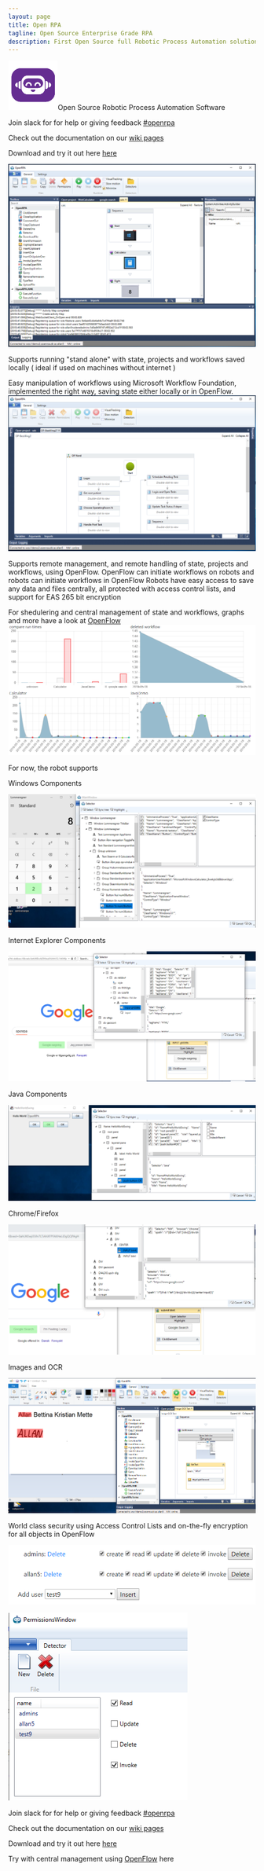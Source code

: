 ```yaml
---
layout: page
title: Open RPA
tagline: Open Source Enterprise Grade RPA
description: First Open Source full Robotic Process Automation solution
---
```


![OpenRPA](img/OpenRPA-logo.png)Open Source Robotic Process Automation Software

Join slack for for help or giving feedback [#openrpa](https://slack.openrpa.dk)

Check out the documentation on our [wiki pages](https://github.com/open-rpa/openrpa/wiki)

Download and try it out here [here](https://github.com/open-rpa/openrpa/releases/download/1.0.95/OpenRPA.msi) 

![1564858527749](img/MainWindowProjects.png)

Supports running "stand alone" with state, projects and workflows saved locally ( ideal if used on machines without internet )

Easy manipulation of workflows using Microsoft Workflow Foundation, implemented the right way, saving state either locally or in OpenFlow.
![1564859078327](img/EditWorkflow.png)

Supports remote management, and remote handling of state, projects and workflows, using OpenFlow.
OpenFlow can initiate workflows on robots and robots can initiate workflows in OpenFlow
Robots have easy access to save any data and files centrally, all protected with access control lists, and support for EAS 265 bit encryption

For shedulering and central management of state and workflows, graphs and more have a look at [OpenFlow](https://github.com/open-rpa/OpenFlow)
<img src="img/graphs.png" alt="Workflow graphs in OpenFlow"/>

For now, the robot supports 

Windows Components

<img src="img/SelectorWindows.png" alt="Selector with Windows component"/>

Internet Explorer Components

<img src="img/SelectorIE.png" alt="Selector with Internet Explorer component"/>

Java Components

<img src="img/SelectorJava.png" alt="Selector with Internet Explorer component"/>

Chrome/Firefox

![1558724619238](img/SelectorNative.png)

Images and OCR

![1564859912607](img/1564859912607.png)

World class security using Access Control Lists and on-the-fly encryption for all objects in OpenFlow

![1563285742425](img/1563285742425.png)

![1563285778264](img/1563285778264.png)

Join slack for for help or giving feedback [#openrpa](https://slack.openrpa.dk)

Check out the documentation on our [wiki pages](https://github.com/open-rpa/openrpa/wiki)

Download and try it out here [here](https://github.com/open-rpa/openrpa/releases/download/1.0.95/OpenRPA.msi) 

Try with central management using [OpenFlow](https://github.com/open-rpa/OpenFlow) here

